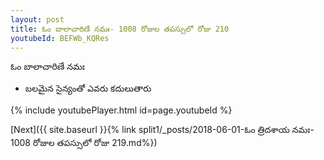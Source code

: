 ```yaml
---
layout: post
title: ఓం బాలాచారిణే నమః- 1008 రోజుల తపస్సులో రోజు 210
youtubeId: BEFWb_KQRes
---
```

 
 
 ఓం బాలాచారిణే నమః  
 
 -  బలమైన సైన్యంతో ఎవరు కదులుతారు 
 
  
 
  
 
 
 
 
 
 


{% include youtubePlayer.html id=page.youtubeId %}
 
[Next]({{ site.baseurl }}{% link  split1/_posts/2018-06-01-ఓం త్రిదశాయ నమః- 1008 రోజుల తపస్సులో రోజు 219.md%})
 
